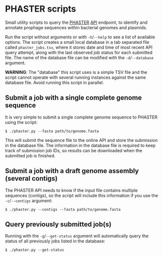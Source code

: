 # PHASTER scripts
Small utility scripts to query the [PHASTER](http://phaster.ca/)
[API](http://phaster.ca/instructions#urlapi) endpoint, to identify and annotate
prophage sequences within bacterial genomes and plasmids.

Run the script without arguments or with `-h`/`--help` to see a list of
available options.  The script creates a small local database in a tab
separated file called `phaster_jobs.tsv`, where it stores date and time of most
recent API query attempt, along with the last observed job status for each
submitted file. The name of the database file can be modified with the
`-d`/`--database` argument.

**WARNING**: The "database" this script uses is a simple TSV file and the
script cannot operate with several running instances against the same database
file. Avoid running this script in parallel.


## Submit a job with a single complete genome sequence
It is very simple to submit a single complete genome sequence to PHASTER using
the script:

```
$ ./phaster.py --fasta path/to/genome.fasta
```

This will submit the sequence file to the online API and store the submission
in the database file. The information in the database file is required to keep
track of submission job IDs, so results can be downloaded when the submitted
job is finished.


## Submit a job with a draft genome assembly (several contigs)
The PHASTER API needs to know if the input file contains multiple sequences
(contigs), so the script will include this information if you use the
`-c`/`--contigs` argument:

```
$ ./phaster.py --contigs --fasta path/to/genome.fasta
```

## Query previously submitted job(s)
Running with the `-g`/`--get-status` argument will automatically query the
status of all previously jobs listed in the database:

```
$ ./phaster.py --get-status
```




